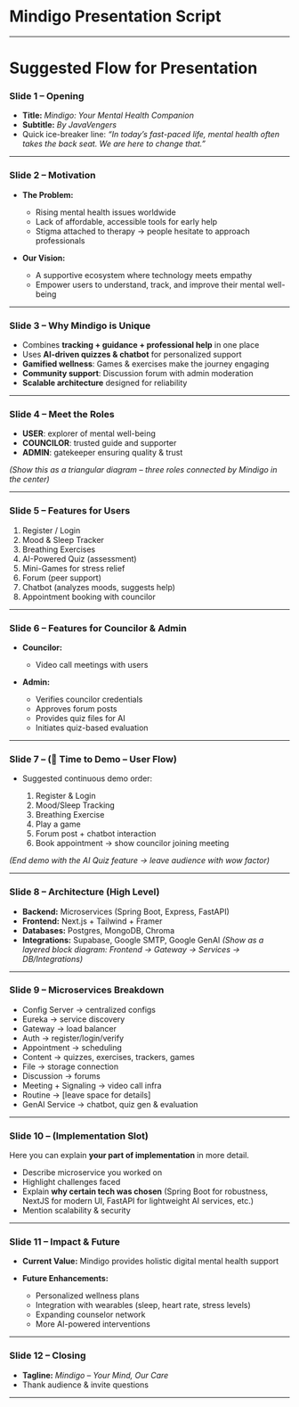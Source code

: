 # Mindigo Presentation Script
---

# Suggested Flow for Presentation

### **Slide 1 – Opening**

* **Title:** *Mindigo: Your Mental Health Companion*
* **Subtitle:** *By JavaVengers*
* Quick ice-breaker line: *“In today’s fast-paced life, mental health often takes the back seat. We are here to change that.”*

---

### **Slide 2 – Motivation**

* **The Problem:**

  * Rising mental health issues worldwide
  * Lack of affordable, accessible tools for early help
  * Stigma attached to therapy → people hesitate to approach professionals
* **Our Vision:**

  * A supportive ecosystem where technology meets empathy
  * Empower users to understand, track, and improve their mental well-being

---

### **Slide 3 – Why Mindigo is Unique**

* Combines **tracking + guidance + professional help** in one place
* Uses **AI-driven quizzes & chatbot** for personalized support
* **Gamified wellness**: Games & exercises make the journey engaging
* **Community support**: Discussion forum with admin moderation
* **Scalable architecture** designed for reliability

---

### **Slide 4 – Meet the Roles**

* **USER**: explorer of mental well-being
* **COUNCILOR**: trusted guide and supporter
* **ADMIN**: gatekeeper ensuring quality & trust

*(Show this as a triangular diagram – three roles connected by Mindigo in the center)*

---

### **Slide 5 – Features for Users**

1. Register / Login
2. Mood & Sleep Tracker
3. Breathing Exercises
4. AI-Powered Quiz (assessment)
5. Mini-Games for stress relief
6. Forum (peer support)
7. Chatbot (analyzes moods, suggests help)
8. Appointment booking with councilor

---

### **Slide 6 – Features for Councilor & Admin**

* **Councilor:**

  * Video call meetings with users
* **Admin:**

  * Verifies councilor credentials
  * Approves forum posts
  * Provides quiz files for AI
  * Initiates quiz-based evaluation

---

### **Slide 7 – (📢 Time to Demo – User Flow)**

* Suggested continuous demo order:

  1. Register & Login
  2. Mood/Sleep Tracking
  3. Breathing Exercise
  4. Play a game
  5. Forum post + chatbot interaction
  6. Book appointment → show councilor joining meeting

*(End demo with the AI Quiz feature → leave audience with wow factor)*

---

### **Slide 8 – Architecture (High Level)**

* **Backend:** Microservices (Spring Boot, Express, FastAPI)
* **Frontend:** Next.js + Tailwind + Framer
* **Databases:** Postgres, MongoDB, Chroma
* **Integrations:** Supabase, Google SMTP, Google GenAI
  *(Show as a layered block diagram: Frontend → Gateway → Services → DB/Integrations)*

---

### **Slide 9 – Microservices Breakdown**

* Config Server → centralized configs
* Eureka → service discovery
* Gateway → load balancer
* Auth → register/login/verify
* Appointment → scheduling
* Content → quizzes, exercises, trackers, games
* File → storage connection
* Discussion → forums
* Meeting + Signaling → video call infra
* Routine → \[leave space for details]
* GenAI Service → chatbot, quiz gen & evaluation

---

### **Slide 10 – (Implementation Slot)**

Here you can explain **your part of implementation** in more detail.

* Describe microservice you worked on
* Highlight challenges faced
* Explain **why certain tech was chosen** (Spring Boot for robustness, NextJS for modern UI, FastAPI for lightweight AI services, etc.)
* Mention scalability & security

---

### **Slide 11 – Impact & Future**

* **Current Value:** Mindigo provides holistic digital mental health support
* **Future Enhancements:**

  * Personalized wellness plans
  * Integration with wearables (sleep, heart rate, stress levels)
  * Expanding counselor network
  * More AI-powered interventions

---

### **Slide 12 – Closing**

* **Tagline:** *Mindigo – Your Mind, Our Care*
* Thank audience & invite questions

---
